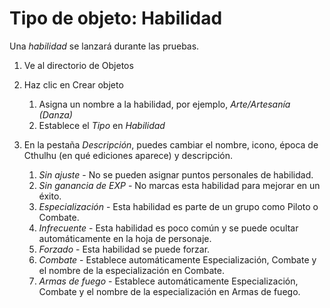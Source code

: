<!--- This file is auto generated from module/manual/es/objeto_habilidad.md -->
# Tipo de objeto: Habilidad

Una _habilidad_ se lanzará durante las pruebas.

1. Ve al directorio de Objetos
2. Haz clic en Crear objeto

    1. Asigna un nombre a la habilidad, por ejemplo, _Arte/Artesanía (Danza)_
    2. Establece el _Tipo_ en _Habilidad_

3. En la pestaña _Descripción_, puedes cambiar el nombre, icono, época de Cthulhu (en qué ediciones aparece) y descripción.

    1. _Sin ajuste_ - No se pueden asignar puntos personales de habilidad.
    2. _Sin ganancia de EXP_ - No marcas esta habilidad para mejorar en un éxito.
    3. _Especialización_ - Esta habilidad es parte de un grupo como Piloto o Combate.
    4. _Infrecuente_ - Esta habilidad es poco común y se puede ocultar automáticamente en la hoja de personaje.
    5. _Forzado_ - Esta habilidad se puede forzar.
    6. _Combate_ - Establece automáticamente Especialización, Combate y el nombre de la especialización en Combate.
    7. _Armas de fuego_ - Establece automáticamente Especialización, Combate y el nombre de la especialización en Armas de fuego.
